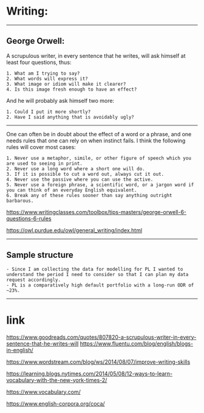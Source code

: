 # Writing:

------------------------------------------------------------------------------------------------------------------
## George Orwell:

A scrupulous writer, in every sentence that he writes, will ask himself at least four questions, thus:

    1. What am I trying to say?
    2. What words will express it?
    3. What image or idiom will make it clearer?
    4. Is this image fresh enough to have an effect?

And he will probably ask himself two more:

    1. Could I put it more shortly?
    2. Have I said anything that is avoidably ugly?

-------------------------------------------------------
One can often be in doubt about the effect of a word or a phrase, and one needs rules that one can rely 
on when instinct fails. I think the following rules will cover most cases:

    1. Never use a metaphor, simile, or other figure of speech which you are used to seeing in print.
    2. Never use a long word where a short one will do.
    3. If it is possible to cut a word out, always cut it out.
    4. Never use the passive where you can use the active.
    5. Never use a foreign phrase, a scientific word, or a jargon word if you can think of an everyday English equivalent.
    6. Break any of these rules sooner than say anything outright barbarous.

https://www.writingclasses.com/toolbox/tips-masters/george-orwell-6-questions-6-rules

https://owl.purdue.edu/owl/general_writing/index.html

------------------------------------------------------------------------------------------------------------------
## Sample structure

    - Since I am collecting the data for modelling for PL I wanted to understand the period I need to consider so that I can plan my data request accordingly. 
    - PL is a comparatively high default portfolio with a long-run ODR of ~23%. 
------------------------------------------------------------------------------------------------------------------

# link
https://www.goodreads.com/quotes/807820-a-scrupulous-writer-in-every-sentence-that-he-writes-will
https://www.fluentu.com/blog/english/blogs-in-english/

https://www.wordstream.com/blog/ws/2014/08/07/improve-writing-skills

https://learning.blogs.nytimes.com/2014/05/08/12-ways-to-learn-vocabulary-with-the-new-york-times-2/

https://www.vocabulary.com/

https://www.english-corpora.org/coca/
